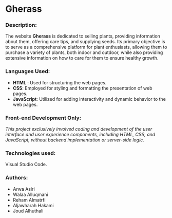 # Gherass

### Description: 
The website **Gherass**  is dedicated to selling plants, providing information about them, offering care tips, and supplying seeds. Its primary objective is to serve as a comprehensive platform for plant enthusiasts, allowing them to purchase a variety of plants, both indoor and outdoor, while also providing extensive information on how to care for them to ensure healthy growth. 


### Languages Used:
+ **HTML** : Used for structuring the web pages.
+ **CSS**: Employed for styling and formatting the presentation of web pages.
+ **JavaScript**: Utilized for adding interactivity and dynamic behavior to the web pages.

### Front-end Development Only: 
*This project exclusively involved coding and development of the user interface and user experience components, including HTML, CSS, and JavaScript, without backend implementation or server-side logic.*


### Technologies used:
Visual Studio Code.

### Authors:
+ Arwa Asiri
+ Walaa Alluqmani
+ Reham Almatrfi
+ Aljawharah Hakami
+ Joud Alhuthali
